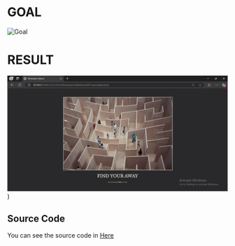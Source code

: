 # GOAL
![Goal](goal.png)

# RESULT
![Result](image.png))

## Source Code
You can see the source code in [Here](index.html)